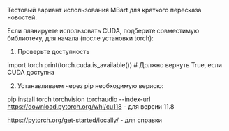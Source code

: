 Тестовый вариант использования MBart для краткого пересказа новостей.

Если планируете использовать CUDA, подберите совместимую библиотеку, для начала (после установки torch):

1. Проверьте доступность

import torch
print(torch.cuda.is_available())  # Должно вернуть True, если CUDA доступна

2. Устанавливаем через pip необходимую верисю:

pip install torch torchvision torchaudio --index-url https://download.pytorch.org/whl/cu118 - для версии 11.8

https://pytorch.org/get-started/locally/ - для справки
